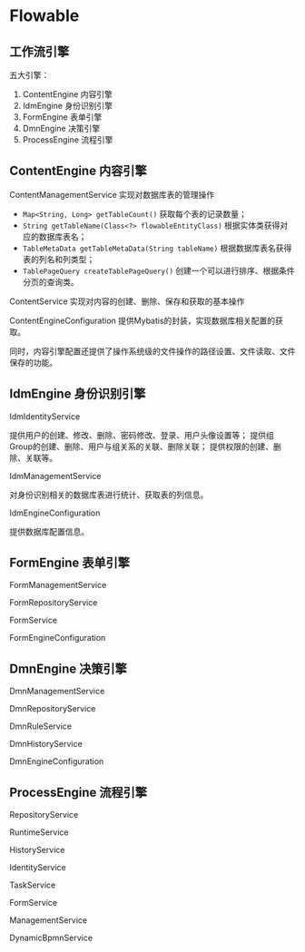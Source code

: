 Flowable
===
工作流引擎
---

五大引擎：

1. ContentEngine 内容引擎
2. IdmEngine 身份识别引擎
3. FormEngine 表单引擎
4. DmnEngine 决策引擎
5. ProcessEngine 流程引擎

## ContentEngine 内容引擎

ContentManagementService 实现对数据库表的管理操作

- `Map<String, Long> getTableCount()` 获取每个表的记录数量；
- `String getTableName(Class<?> flowableEntityClass)` 根据实体类获得对应的数据库表名；
- `TableMetaData getTableMetaData(String tableName)` 根据数据库表名获得表的列名和列类型；
- `TablePageQuery createTablePageQuery()` 创建一个可以进行排序、根据条件分页的查询类。


ContentService 实现对内容的创建、删除、保存和获取的基本操作

ContentEngineConfiguration 提供Mybatis的封装，实现数据库相关配置的获取。

同时，内容引擎配置还提供了操作系统级的文件操作的路径设置、文件读取、文件保存的功能。

## IdmEngine 身份识别引擎

IdmIdentityService

提供用户的创建、修改、删除、密码修改、登录、用户头像设置等；
提供组Group的创建、删除、用户与组关系的关联、删除关联；
提供权限的创建、删除、关联等。

IdmManagementService

对身份识别相关的数据库表进行统计、获取表的列信息。

IdmEngineConfiguration

提供数据库配置信息。

## FormEngine 表单引擎

FormManagementService

FormRepositoryService

FormService

FormEngineConfiguration


## DmnEngine 决策引擎

DmnManagementService

DmnRepositoryService

DmnRuleService

DmnHistoryService

DmnEngineConfiguration

## ProcessEngine 流程引擎

RepositoryService

RuntimeService

HistoryService

IdentityService

TaskService

FormService

ManagementService

DynamicBpmnService



